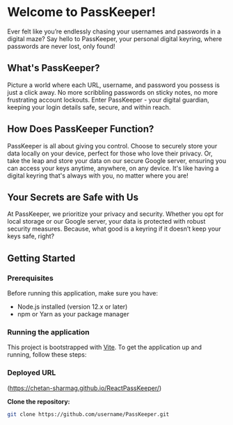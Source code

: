 # Welcome to PassKeeper!

Ever felt like you’re endlessly chasing your usernames and passwords in a digital maze? Say hello to PassKeeper, your personal digital keyring, where passwords are never lost, only found!

## What's PassKeeper?

Picture a world where each URL, username, and password you possess is just a click away. No more scribbling passwords on sticky notes, no more frustrating account lockouts. Enter PassKeeper - your digital guardian, keeping your login details safe, secure, and within reach.

## How Does PassKeeper Function?

PassKeeper is all about giving you control. Choose to securely store your data locally on your device, perfect for those who love their privacy. Or, take the leap and store your data on our secure Google server, ensuring you can access your keys anytime, anywhere, on any device. It's like having a digital keyring that's always with you, no matter where you are!

## Your Secrets are Safe with Us

At PassKeeper, we prioritize your privacy and security. Whether you opt for local storage or our Google server, your data is protected with robust security measures. Because, what good is a keyring if it doesn’t keep your keys safe, right?

## Getting Started

### Prerequisites

Before running this application, make sure you have:

- Node.js installed (version 12.x or later)
- npm or Yarn as your package manager

### Running the application

This project is bootstrapped with [Vite](https://vitejs.dev/). To get the application up and running, follow these steps:

### Deployed URL 
(https://chetan-sharmag.github.io/ReactPassKeeper/)

**Clone the repository:**

```bash
git clone https://github.com/username/PassKeeper.git
